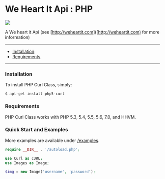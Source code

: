 # We Heart It Api : PHP

[<img src="http://cdn-img.easyicon.net/png/11454/1145431.gif">](http://weheartit.com)

A We heart it Api (see [http://weheartit.com]([http://weheartit.com) for more information)

---

- [Installation](#installation)
- [Requirements](#requirements)

---

### Installation

To install PHP Curl Class, simply:

    $ apt-get install php5-curl

### Requirements

PHP Curl Class works with PHP 5.3, 5.4, 5.5, 5.6, 7.0, and HHVM.

### Quick Start and Examples

More examples are available under [/examples](https://github.com/php-curl-class/php-curl-class/tree/master/examples).

```php
require __DIR__ . '/autoload.php';

use Curl as cURL;
use Images as Image;

$img = new Image('username', 'password');